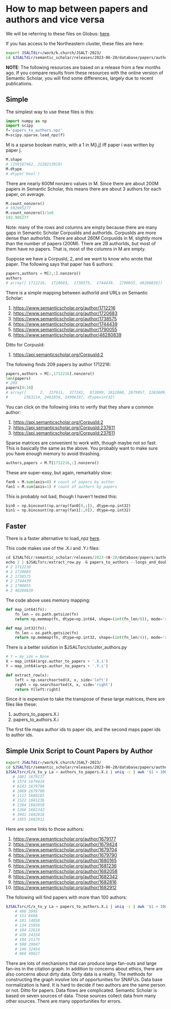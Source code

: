 # How to map between papers and authors and vice versa

We will be referring to these files on Globus: <a href="https://app.globus.org/file-manager?origin_id=1ef9019c-eac0-11ed-9ba9-c9bb788c490e&origin_path=%2F~%2Fsemantic_scholar%2Freleases%2F2023-06-20%2Fdatabase%2Fpapers%2Fauthors%2F">here<a>.

If you has access to the Northeastern cluster, these files are here:

```sh
export JSALTdir=/work/k.church/JSALT-2023/
cd $JSALTdir/semantic_scholar/releases/2023-06-20/database/papers/authors
```

<b>NOTE</b>: The following resources are based on a release from a few months ago.  If you compare results
from these resources with the online version of Semantic Scholar, you will find some differences, largely due to
recent publications.
<p>
<h2>Simple</h2>
The simplest way to use these files is this:

```python
import numpy as np
import scipy
f='papers_to_authors.npz'
M=scipy.sparse.load_npz(f)
```

M is a sparse boolean matrix, with a 1 in M[i,j] iff paper i was written by paper j.

```python
M.shape
# (259187462, 2220213919)
M.dtype
# dtype('bool')
```

There are nearly 600M nonzero values in M.  Since there are about 200M papers in Semantic Scholar, this
means there are about 3 authors for each paper, on average.

```python
M.count_nonzero()
# 592995277
M.count_nonzero()/1e6
592.995277
```

Note: many of the rows and columns are empty because there are many gaps in Semantic Scholar CorpusIds and authorIds.
CorpusIds are more dense than authorIds.  There are about 260M CorpusIds in M, slightly more than the number of papers (200M).
There are 2B authorIds, but most of them have no papers.  That is, most of the columns in M are empty.

<p>
Suppose we have a CorpusId, 2, and we want to know who wrote that paper.
The following says that paper has 6 authors:

```python
papers,authors = M[2,:].nonzero()
authors
# array([ 1712216,  1720683,  1738575,  1744439,  1790055, 48280839])
```

There is a simple mapping between authorId and URLs on Semantic Scholar:

<ol>
<li><a href="https://www.semanticscholar.org/author/1712216">https://www.semanticscholar.org/author/1712216</a></li>
<li><a href="https://www.semanticscholar.org/author/1720683">https://www.semanticscholar.org/author/1720683</a></li>
<li><a href="https://www.semanticscholar.org/author/1738575">https://www.semanticscholar.org/author/1738575</a></li>
<li><a href="https://www.semanticscholar.org/author/1744439">https://www.semanticscholar.org/author/1744439</a></li>
<li><a href="https://www.semanticscholar.org/author/1790055">https://www.semanticscholar.org/author/1790055</a></li>
<li><a href="https://www.semanticscholar.org/author/48280839">https://www.semanticscholar.org/author/48280839</a></li>
</ol>

Ditto for CorpusId:

<ol>
<li><a href="https://api.semanticscholar.org/CorpusId:2">https://api.semanticscholar.org/CorpusId:2</a></li>
</ol>

The following finds 209 papers by author 1712216:

```python
papers,authors = M[:,1712216].nonzero()
len(papers)
# 209
papers[0:10]
# array([      2,  237611,  377241,  872899, 1812868, 2079957, 2263609,
#       2363214, 2461856, 2499619], dtype=int32)
```

You can click on the following iinks to verify that they share a common author:

<ol>
<li><a href="https://api.semanticscholar.org/CorpusId:2">https://api.semanticscholar.org/CorpusId:2</a></li>
<li><a href="https://api.semanticscholar.org/CorpusId:237611">https://api.semanticscholar.org/CorpusId:237611</a></li>
<li><a href="https://api.semanticscholar.org/CorpusId:377241">https://api.semanticscholar.org/CorpusId:237611</a></li>
</ol>

Sparse matrices are convenient to work with, though maybe not so fast:
This is basically the same as the above.  You probably want to make sure you
have enough memory to avoid thrashing.

```python
authors,papers = M.T[1712216,:].nonzero()
```

These are super-easy, but again, remarkably slow:

```python
fan0 = M.sum(axis=0) # count of papers by author
fan1 = M.sum(axis=1) # count of authors by papers 
```

This is probably not bad, though I haven't tested this:

```python
bin0 = np.bincount(np.array(fan0[0,:]), dtype=np.int32)
bin1 = np.bincount(np.array(fan1[:,0]), dtype=np.int32)
```

<h2>Faster</h2>

There is a faster alternative to load_npz <a href="https://github.com/kwchurch/JSALT_Better_Together/blob/main/src/JSALT_util.py">here</a>.
<p>


This code makes use of the .X.i and .Y.i files:

```python
cd $JSALTdir/semantic_scholar/releases/2023-06-20/database/papers/authors
echo 2 | $JSALTsrc/extract_row.py -G papers_to_authors --longs_and_doubles
# 2	1712216
# 2	1720683
# 2	1738575
# 2	1744439
# 2	1790055
# 2	48280839
```

The code above uses memory mapping:

```python
def map_int64(fn):
    fn_len = os.path.getsize(fn)
    return np.memmap(fn, dtype=np.int64, shape=(int(fn_len/8)), mode='r')

def map_int32(fn):
    fn_len = os.path.getsize(fn)
    return np.memmap(fn, dtype=np.int32, shape=(int(fn_len/4)), mode='r')
```

There is a better solution in $JSALTsrc/cluster_authors.py

```python
# Y = my_idx = None
X = map_int64(args.author_to_papers + '.X.i')
Y = map_int64(args.author_to_papers + '.Y.i')

def extract_row(x):
    left = np.searchsorted(X, x, side='left')
    right = np.searchsorted(X, x, side='right')
    return Y[left:right]
```

Since it is expensive to take the transpose of these large matrices, there are files like these:

<ol>
<li>authors_to_papers.X.i</li>
<li>papers_to_authors.X.i</li>
</ol>

The first file maps author ids to paper ids, and the second maps
paper ids to author ids.


<h2>Simple Unix Script to Count Papers by Author</h2>

```sh
export JSALTdir=/work/k.church/JSALT-2023/
cd $JSALTdir/semantic_scholar/releases/2023-06-20/database/papers/authors
$JSALTsrc/C/x_to_y La < authors_to_papers.X.i | uniq -c | awk '$1 > 1000'  | head
   # 1081 1679177
   # 1574 1679424
   # 8143 1679704
   # 1069 1679790
   # 1111 1680165
   # 1522 1681236
   # 2184 1682058
   # 1266 1682342
   # 3941 1682816
   # 1055 1682912
```

Here are some links to those authors:

<ol>
<li><a href="https://www.semanticscholar.org/author/1679177">https://www.semanticscholar.org/author/1679177</a></li>
<li><a href="https://www.semanticscholar.org/author/1679424">https://www.semanticscholar.org/author/1679424</a></li>
<li><a href="https://www.semanticscholar.org/author/1679704">https://www.semanticscholar.org/author/1679704</a></li>
<li><a href="https://www.semanticscholar.org/author/1679790">https://www.semanticscholar.org/author/1679790</a></li>
<li><a href="https://www.semanticscholar.org/author/1680165">https://www.semanticscholar.org/author/1680165</a></li>
<li><a href="https://www.semanticscholar.org/author/1681236">https://www.semanticscholar.org/author/1681236</a></li>
<li><a href="https://www.semanticscholar.org/author/1682058">https://www.semanticscholar.org/author/1682058</a></li>
<li><a href="https://www.semanticscholar.org/author/1682342">https://www.semanticscholar.org/author/1682342</a></li>
<li><a href="https://www.semanticscholar.org/author/1682816">https://www.semanticscholar.org/author/1682816</a></li>
<li><a href="https://www.semanticscholar.org/author/1682912">https://www.semanticscholar.org/author/1682912</a></li>
</ol>

The following will find papers with more than 100 authors:

```sh
$JSALTsrc/C/x_to_y La < papers_to_authors.X.i | uniq -c | awk '$1 > 100' | head
    # 498 3995
    # 151 6666
    # 101 14058
    # 134 15056
    # 104 22619
    # 439 24334
    # 104 25175
    # 500 29047
    # 146 32454
    # 868 49627
```

There are lots of mechanisms that can produce large fan-outs and large
fan-ins in the citation graph.  In addition to concerns about ethics,
there are also concerns about dirty data.  Dirty data is a reality.
The methods for constructing the graph involve lots of opportunities
for SNAFUs.  Data base normalization is hard.  It is hard to decide if
two authors are the same person or not.  Ditto for papers.  Data flows
are complicated.  Semantic Scholar is based on seven sources of data.
Those sources collect data from many other sources.  There are many
opportunities for errors.

